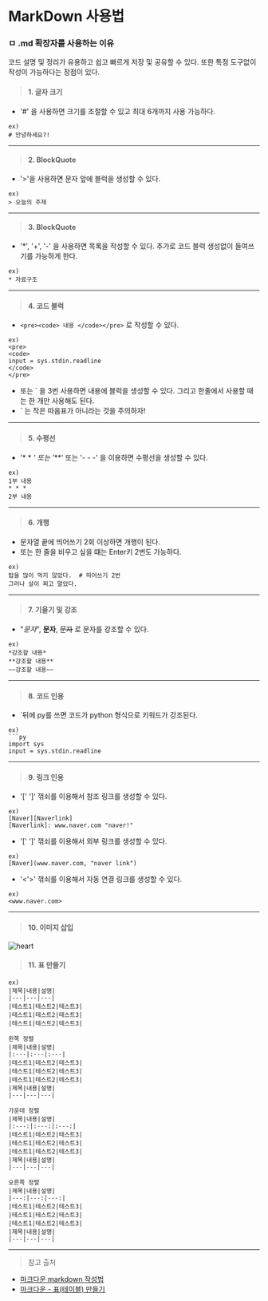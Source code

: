 # MarkDown 사용법
### ㅁ .md 확장자를 사용하는 이유
코드 설명 및 정리가 유용하고 쉽고 빠르게 저장 및 공유할 수 있다. 또한 특정 도구없이 작성이 가능하다는 장점이 있다.

> #### 1. 글자 크기
* '#' 을 사용하면 크기를 조절할 수 있고 최대 6개까지 사용 가능하다.
```
ex)
# 안녕하세요?! 
```

***

> #### 2. BlockQuote
* '>'을 사용하면 문자 앞에 블럭을 생성할 수 있다.  
```
ex)
> 오늘의 주제
```

***


> #### 3. BlockQuote
* '*', '+', '-' 을 사용하면 목록을 작성할 수 있다. 추가로 코드 블럭 생성없이 들여쓰기를 가능하게 한다.  
```
ex)
* 자료구조 
```

***


> #### 4. 코드 블럭
* ```<pre><code> 내용 </code></pre>``` 로 작성할 수 있다.  
```
ex)
<pre>
<code>
input = sys.stdin.readline
</code>
</pre>
```
* 또는 ` 을 3번 사용하면 내용에 블럭을 생성할 수 있다. 그리고 한줄에서 사용할 때는 한 개만 사용해도 된다.
* ` 는 작은 따옴표가 아니라는 것을 주의하자!

***


> #### 5. 수평선
* '* * *' 또는 '***' 또는 '- - -' 을 이용하면 수평선을 생성할 수 있다.  
```
ex)
1부 내용
* * *
2부 내용
```

***


> #### 6. 개행
* 문자열 끝에 띄어쓰기 2회 이상하면 개행이 된다.
* 또는 한 줄을 비우고 싶을 떄는 Enter키 2번도 가능하다.
```
ex)
밥을 많이 먹지 않았다.  # 띄어쓰기 2번
그러나 살이 찌고 말았다.
```

***


> #### 7. 기울기 및 강조
* "*문자*", **문자**, ~~문자~~ 로 문자를 강조할 수 있다.  
```
ex)
*강조할 내용*
**강조할 내용**
~~강조할 내용~~
```

***


> #### 8. 코드 인용
* `뒤에 py를 쓰면 코드가 python 형식으로 키워드가 강조된다.  
```
ex)
```py
import sys
input = sys.stdin.readline
```

***


> #### 9. 링크 인용
* '[' ']' 꺾쇠를 이용해서 참조 링크를 생성할 수 있다.  
```
ex)
[Naver][Naverlink]
[Naverlink]: www.naver.com "naver!"
```

* '[' ']' 꺾쇠를 이용해서 외부 링크를 생성할 수 있다.  
```
ex)
[Naver](www.naver.com, "naver link")
```

* '<'>' 꺾쇠를 이용해서 자동 연결 링크를 생성할 수 있다.  
```
ex)
<www.naver.com>
```

***

> #### 10. 이미지 삽입
![heart](https://camo.githubusercontent.com/399282e26cc8c790b2d0e566946d3b26f519302d3b0a0cfb558d495062395423/687474703a2f2f6366696c6532342e75662e746973746f72792e636f6d2f696d6167652f32343434383733423537453235373832314641324145)
<!-- <img src="/Users/seungmin/Blog_Thumbnail/heart.jpg" width="450px" height="300px"> -->

> #### 11. 표 만들기
```
ex)
|제목|내용|설명|
|---|---|---|
|테스트1|테스트2|테스트3|
|테스트1|테스트2|테스트3|
|테스트1|테스트2|테스트3|

왼쪽 정렬
|제목|내용|설명|
|:---|:---|:---|
|테스트1|테스트2|테스트3|
|테스트1|테스트2|테스트3|
|테스트1|테스트2|테스트3|
|제목|내용|설명|
|---|---|---|

가운데 정렬
|제목|내용|설명|
|:---:|:---:|:---:|
|테스트1|테스트2|테스트3|
|테스트1|테스트2|테스트3|
|테스트1|테스트2|테스트3|
|제목|내용|설명|
|---|---|---|

오른쪽 정렬
|제목|내용|설명|
|---:|---:|---:|
|테스트1|테스트2|테스트3|
|테스트1|테스트2|테스트3|
|테스트1|테스트2|테스트3|
|제목|내용|설명|
|---|---|---|

```

***

> 참고 출처
- [마크다운 markdown 작성법](https://gist.github.com/ihoneymon/652be052a0727ad59601)
- [마크다운 - 표(테이블) 만들기](https://inasie.github.io/it%EC%9D%BC%EB%B0%98/%EB%A7%88%ED%81%AC%EB%8B%A4%EC%9A%B4-%ED%91%9C-%EB%A7%8C%EB%93%A4%EA%B8%B0/)